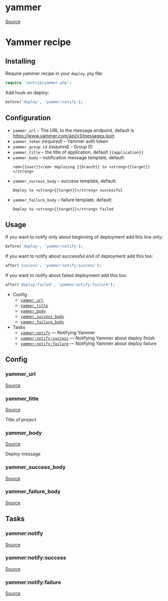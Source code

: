 <!-- DO NOT EDIT THIS FILE! -->
<!-- Instead edit contrib/yammer.php -->
<!-- Then run bin/docgen -->

# yammer

[Source](/contrib/yammer.php)


# Yammer recipe

## Installing

Require yammer recipe in your `deploy.php` file:

```php
require 'contrib/yammer.php';
```

Add hook on deploy:

```php
before('deploy', 'yammer:notify');
```

## Configuration

- `yammer_url` – The URL to the message endpoint, default is https://www.yammer.com/api/v1/messages.json
- `yammer_token` *(required)* – Yammer auth token
- `yammer_group_id` *(required)* - Group ID
- `yammer_title` – the title of application, default `{{application}}`
- `yammer_body` – notification message template, default:
  ```
  <em>{{user}}</em> deploying {{branch}} to <strong>{{target}}</strong>
  ```
- `yammer_success_body` – success template, default:
  ```
  Deploy to <strong>{{target}}</strong> successful
  ```
- `yammer_failure_body` – failure template, default:
  ```
  Deploy to <strong>{{target}}</strong> failed
  ```

## Usage

If you want to notify only about beginning of deployment add this line only:

```php
before('deploy', 'yammer:notify');
```

If you want to notify about successful end of deployment add this too:

```php
after('success', 'yammer:notify:success');
```

If you want to notify about failed deployment add this too:

```php
after('deploy:failed', 'yammer:notify:failure');
```



* Config
  * [`yammer_url`](#yammer_url)
  * [`yammer_title`](#yammer_title)
  * [`yammer_body`](#yammer_body)
  * [`yammer_success_body`](#yammer_success_body)
  * [`yammer_failure_body`](#yammer_failure_body)
* Tasks
  * [`yammer:notify`](#yammer:notify) — Notifying Yammer
  * [`yammer:notify:success`](#yammer:notify:success) — Notifying Yammer about deploy finish
  * [`yammer:notify:failure`](#yammer:notify:failure) — Notifying Yammer about deploy failure

## Config
### yammer_url
[Source](/contrib/yammer.php#L63)



### yammer_title
[Source](/contrib/yammer.php#L66)

Title of project

### yammer_body
[Source](/contrib/yammer.php#L71)

Deploy message

### yammer_success_body
[Source](/contrib/yammer.php#L72)



### yammer_failure_body
[Source](/contrib/yammer.php#L73)




## Tasks
### yammer:notify
[Source](/contrib/yammer.php#L76)



### yammer:notify:success
[Source](/contrib/yammer.php#L96)



### yammer:notify:failure
[Source](/contrib/yammer.php#L116)



